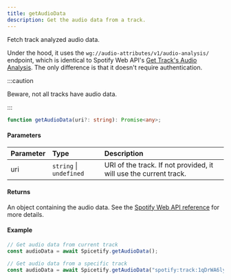 ```yaml
---
title: getAudioData
description: Get the audio data from a track.
---
```


Fetch track analyzed audio data.

Under the hood, it uses the `wg://audio-attributes/v1/audio-analysis/` endpoint, which is identical to Spotify Web API's [Get Track's Audio Analysis](https://developer.spotify.com/documentation/web-api/reference/tracks/get-audio-analysis/). The only difference is that it doesn't require authentication.

:::caution

Beware, not all tracks have audio data.

:::

```ts
function getAudioData(uri?: string): Promise<any>;
```

#### Parameters

| Parameter | Type | Description |
| :--- | :--- | :--- |
| uri | `string` &#124; `undefined` | URI of the track. If not provided, it will use the current track. |

#### Returns

An object containing the audio data. See the [Spotify Web API reference](https://developer.spotify.com/documentation/web-api/reference/tracks/get-audio-analysis/) for more details.

#### Example

```ts
// Get audio data from current track
const audioData = await Spicetify.getAudioData();

// Get audio data from a specific track
const audioData = await Spicetify.getAudioData("spotify:track:1qDrWA6lyx8cLECdZE7TV7");
```
